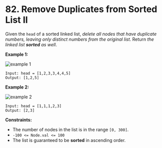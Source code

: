 # 82. Remove Duplicates from Sorted List II

Given the `head` of a sorted linked list, *delete all nodes that have duplicate numbers, leaving only distinct numbers from the original list*. Return *the linked list **sorted** as well*.

**Example 1:**

![example 1](https://assets.leetcode.com/uploads/2021/01/04/linkedlist1.jpg)

```()
Input: head = [1,2,3,3,4,4,5]
Output: [1,2,5]
```

**Example 2:**

![example 2](https://assets.leetcode.com/uploads/2021/01/04/linkedlist2.jpg)

```()
Input: head = [1,1,1,2,3]
Output: [2,3]
```

**Constraints:**

- The number of nodes in the list is in the range `[0, 300]`.
- `-100 <= Node.val <= 100`
- The list is guaranteed to be **sorted** in ascending order.
